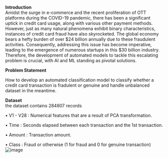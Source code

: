 **Introduction**  
Amidst the surge in e-commerce and the recent proliferation of OTT platforms during the COVID-19 pandemic, there has been a significant uptick in credit card usage, along with various other payment methods. However, just as many natural phenomena exhibit binary characteristics, instances of credit card fraud have also skyrocketed. The global economy bears a hefty burden of over $24 billion annually due to these fraudulent activities. Consequently, addressing this issue has become imperative, leading to the emergence of numerous startups in this $30 billion industry. Therefore, the development of automated models to tackle this escalating problem is crucial, with AI and ML standing as pivotal solutions.


**Problem Statement**  

How to develop an automated classification model to classify whether a credit card transaction is fradulent or genuine and handle unbalanced dataset in the meantime.


**Dataset**  
the dataset contains 284807 records

•	V1 - V28 : Numerical features that are a result of PCA transformation.

•	Time : Seconds elapsed between each transaction and the 1st transaction.

•	Amount : Transaction amount.

•	Class : Fraud or otherwise (1 for fraud and 0 for genuine transaction)
![image](https://github.com/yanh41mc/Python-Credit-Card-Fraud-Detection/assets/122428364/0d72d485-c786-4c03-8682-a101f7c1b600)
